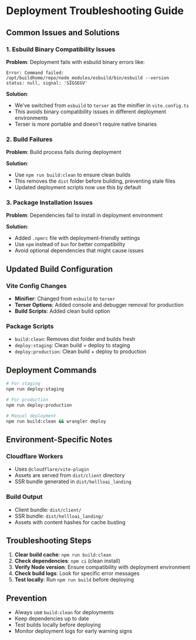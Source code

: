 # Deployment Troubleshooting Guide

## Common Issues and Solutions

### 1. Esbuild Binary Compatibility Issues

**Problem**: Deployment fails with esbuild binary errors like:
```
Error: Command failed: /opt/buildhome/repo/node_modules/esbuild/bin/esbuild --version
status: null, signal: 'SIGSEGV'
```

**Solution**: 
- We've switched from `esbuild` to `terser` as the minifier in `vite.config.ts`
- This avoids binary compatibility issues in different deployment environments
- Terser is more portable and doesn't require native binaries

### 2. Build Failures

**Problem**: Build process fails during deployment

**Solution**:
- Use `npm run build:clean` to ensure clean builds
- This removes the `dist` folder before building, preventing stale files
- Updated deployment scripts now use this by default

### 3. Package Installation Issues

**Problem**: Dependencies fail to install in deployment environment

**Solution**:
- Added `.npmrc` file with deployment-friendly settings
- Use `npm` instead of `bun` for better compatibility
- Avoid optional dependencies that might cause issues

## Updated Build Configuration

### Vite Config Changes
- **Minifier**: Changed from `esbuild` to `terser`
- **Terser Options**: Added console and debugger removal for production
- **Build Scripts**: Added clean build option

### Package Scripts
- `build:clean`: Removes dist folder and builds fresh
- `deploy:staging`: Clean build + deploy to staging
- `deploy:production`: Clean build + deploy to production

## Deployment Commands

```bash
# For staging
npm run deploy:staging

# For production  
npm run deploy:production

# Manual deployment
npm run build:clean && wrangler deploy
```

## Environment-Specific Notes

### Cloudflare Workers
- Uses `@cloudflare/vite-plugin`
- Assets are served from `dist/client` directory
- SSR bundle generated in `dist/hellloai_landing`

### Build Output
- Client bundle: `dist/client/`
- SSR bundle: `dist/hellloai_landing/`
- Assets with content hashes for cache busting

## Troubleshooting Steps

1. **Clear build cache**: `npm run build:clean`
2. **Check dependencies**: `npm ci` (clean install)
3. **Verify Node version**: Ensure compatibility with deployment environment
4. **Check build logs**: Look for specific error messages
5. **Test locally**: Run `npm run build` before deploying

## Prevention

- Always use `build:clean` for deployments
- Keep dependencies up to date
- Test builds locally before deploying
- Monitor deployment logs for early warning signs
